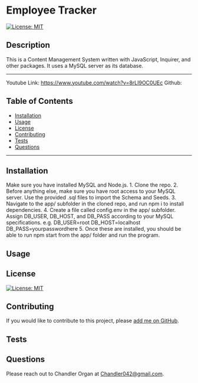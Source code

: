 # Employee Tracker
[![License: MIT](https://img.shields.io/badge/License-MIT-yellow.svg)](https://opensource.org/licenses/MIT)

## Description
This is a Content Management System written with JavaScript, Inquirer, and other packages. It uses a MySQL server as its database.
***

Youtube Link: https://www.youtube.com/watch?v=8rLI9OC0UEc
Github: 

## Table of Contents
* [Installation](#installation)
* [Usage](#usage)
* [License](#license)
* [Contributing](#contributing)
* [Tests](#tests)
* [Questions](#questions)

***

## Installation
Make sure you have installed MySQL and Node.js. 1. Clone the repo. 2. Before anything else, make sure you have root access to your MySQL server. Use the provided .sql files to import the Schema and Seeds. 3. Navigate to the app/ subfolder in the cloned repo, and run npm i to install dependencies. 4. Create a file called config.env in the app/ subfolder. Assign DB_USER, DB_HOST, and DB_PASS according to your MySQL specifications. e.g. DB_USER=root DB_HOST=localhost DB_PASS=yourpasswordhere 5. Once these are installed, you should be able to run npm start from the app/ folder and run the program.

## Usage


## License
[![License: MIT](https://img.shields.io/badge/License-MIT-yellow.svg)](https://opensource.org/licenses/MIT)

## Contributing
If you would like to contribute to this project, please [add me on GitHub](https://github.com/Chandler042).


## Tests

## Questions
Please reach out to Chandler Organ at Chandler042@gmail.com.
    
    
